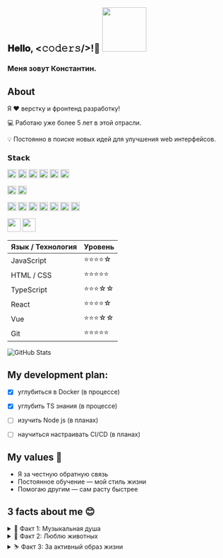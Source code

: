 ##  𝐇𝐞𝐥𝐥𝐨, <𝚌𝚘𝚍𝚎𝚛𝚜/>!👋 <img src="https://media.giphy.com/media/26tn33aiTi1jkl6H6/giphy.gif" width="100"/>

### Меня зовут Константин.

## About
Я ❤️ верстку и фронтенд разработку!

💻 Работаю уже более 5 лет в этой отрасли.

💡 Постоянно в поиске новых идей для улучшения web интерфейсов.

### 𝗦𝘁𝗮𝗰𝗸

<img src="https://camo.githubusercontent.com/8e19f4b3092aafb4b873b0df8ce4beb898a0b267630961a392b2134affe0edef/68747470733a2f2f696d672e736869656c64732e696f2f62616467652f2d48544d4c352d2532334534344432373f7374796c653d666c61742d737175617265266c6f676f3d68746d6c35266c6f676f436f6c6f723d666666666666" alt="" height="20" width="auto" /> <img src="https://camo.githubusercontent.com/8cdedc6c3d0c6fade754f8114316c1bcb2361e1011a505309324f5ae4e703a7e/68747470733a2f2f696d672e736869656c64732e696f2f62616467652f2d435353332d2532333135373242363f7374796c653d666c61742d737175617265266c6f676f3d63737333" alt="" height="20" width="auto" /> <img src="https://camo.githubusercontent.com/8b9d11292db821387d2bd7c906565f575fd483d3a216c879e71a6b3f25db001b/68747470733a2f2f696d672e736869656c64732e696f2f62616467652f2d4a6176615363726970742d2532334637444631433f7374796c653d666c61742d737175617265266c6f676f3d6a617661736372697074266c6f676f436f6c6f723d303030303030266c6162656c436f6c6f723d25323346374446314326636f6c6f723d253233464643453541" alt="" height="20" width="auto" />
<img src="https://camo.githubusercontent.com/bd23728a12155fbd3a26349b45fc8ed5342d104428f9861d1faebc247a476cb0/68747470733a2f2f696d672e736869656c64732e696f2f62616467652f2d547970655363726970742d3030374143433f7374796c653d666c61742d737175617265266c6f676f3d74797065736372697074266c6f676f436f6c6f723d7768697465" height="20" width="auto" />
<img src="https://camo.githubusercontent.com/403c2de3972ae900f5c04588445da55d318e05a9b2a53536a8de1aa50dbff043/68747470733a2f2f696d672e736869656c64732e696f2f62616467652f2d5675652e6a732d2532333263336535303f7374796c653d666c61742d737175617265266c6f676f3d767565646f746a73" alt="" height="20" width="auto" />
<img src="https://camo.githubusercontent.com/2b372066acd3d711539b1c98639bc667f81d6afff56cffc3b7be30b84c55d559/68747470733a2f2f696d672e736869656c64732e696f2f62616467652f2d52656163742e6a732d2532333238324333343f7374796c653d666c61742d737175617265266c6f676f3d7265616374" alt="" height="20" width="auto" />

<img src="https://camo.githubusercontent.com/82c69a1934d7840ec9dfa61c6f4979335d2d8e80bec4e4a73a95232280c07f3e/68747470733a2f2f696d672e736869656c64732e696f2f62616467652f2d536173732d2532334343363639393f7374796c653d666c61742d737175617265266c6f676f3d73617373266c6f676f436f6c6f723d666666666666" alt="" height="20" width="auto" /> <img src="https://camo.githubusercontent.com/600f7c68931789d2b7ead87ef7b662ca162dc73b29211fe5dadf8937f30384b8/68747470733a2f2f696d672e736869656c64732e696f2f62616467652f2d5461696c77696e644353532d2532333161323032633f7374796c653d666c61742d737175617265266c6f676f3d7461696c77696e642d637373" alt="" height="20" width="auto" />

<img src="https://camo.githubusercontent.com/784d55e02eeccd6c779bd5b744a30939096f87f09d0219a5cc0d0bc6ddc28e47/68747470733a2f2f696d672e736869656c64732e696f2f62616467652f2d5765627061636b2d2532333243334134323f7374796c653d666c61742d737175617265266c6f676f3d7765627061636b" alt="" height="20" width="auto" /> <img src="https://camo.githubusercontent.com/06ac3fd76d1d800c1676de441a8f5947e1fa35b64d4e96a1e35294f7841597a8/68747470733a2f2f696d672e736869656c64732e696f2f62616467652f2d566974652d2532333634364346463f7374796c653d666c61742d737175617265266c6f676f3d76697465266c6f676f436f6c6f723d666666666666" alt="" height="20" width="auto" />
<img src="https://camo.githubusercontent.com/c327b285b82f919ca31e8d1b30400afa3ba20646f54827e891718a323f469b4b/68747470733a2f2f696d672e736869656c64732e696f2f62616467652f2d45534c696e742d2532333442333243333f7374796c653d666c61742d737175617265266c6f676f3d65736c696e74" alt="" height="20" width="auto" /> <img src="https://camo.githubusercontent.com/1abc8031d44c921d75a3a5d1088e125ccd41e18d93901202e8f41a0f0947687a/68747470733a2f2f696d672e736869656c64732e696f2f62616467652f2d50726574746965722d2532334637423933453f7374796c653d666c61742d737175617265266c6f676f3d7072657474696572266c6f676f436f6c6f723d666666666666" alt="" height="20" width="auto" /> <img src="https://camo.githubusercontent.com/d380552ff1399b0f2cc8692ced0c5a3a7366991402190821da64b71778dfc3dd/68747470733a2f2f696d672e736869656c64732e696f2f62616467652f2d4769742d2532334630353033323f7374796c653d666c61742d737175617265266c6f676f3d676974266c6f676f436f6c6f723d253233666666666666" alt="" height="20" width="auto" /> <img src="https://camo.githubusercontent.com/d2cd977b531091c90e9b71bcdbdf024e3e30f29364825eea4d0cdd13463b783c/68747470733a2f2f696d672e736869656c64732e696f2f62616467652f2d4769744c61622d4643413132313f7374796c653d666c61742d737175617265266c6f676f3d6769746c6162" alt="" height="20" width="auto" /> <img src="https://camo.githubusercontent.com/91031ca15414cacbe485cfff58c9962db068a04ae8c7d6f18b4f77e60827c292/68747470733a2f2f696d672e736869656c64732e696f2f62616467652f2d5653436f64652d2532333030374143433f7374796c653d666c61742d737175617265266c6f676f3d76697375616c2d73747564696f2d636f6465" alt="" height="20" width="auto" />

<img src="https://github.com/user-attachments/assets/ca3434ab-ff25-4567-ab5d-6e2fc50eb6d1" alt="" height="30" width="auto" /> <img src="https://github.com/user-attachments/assets/57429849-526f-4cd5-9783-469d9f5a253c" alt="" height="30" width="auto" /> 

| Язык / Технология | Уровень         |
|-------------------|-----------------|
| JavaScript        | ⭐⭐⭐⭐☆           |
| HTML / CSS        | ⭐⭐⭐⭐⭐           |
| TypeScript           | ⭐⭐⭐☆☆           |
| React               | ⭐⭐⭐⭐☆           | 
| Vue               | ⭐⭐⭐☆☆           | 
| Git               | ⭐⭐⭐⭐⭐           | 

![GitHub Stats](https://github-readme-stats.vercel.app/api?username=CheKonstantin&show_icons=true&theme=radical)


## My development plan:
- [x] углубиться в Docker (в процессе)
- [x] углубить TS знания (в процессе)
- [ ] изучить Node js (в планах)
- [ ] научиться настраивать CI/CD (в планах)


## My values 🧭
  -  Я за честную обратную связь 
  -  Постоянное обучение — мой стиль жизни
  -  Помогаю другим — сам расту быстрее
       
## 3 facts about me 😊

<details>
  <summary>🎸 Факт 1: Музыкальная душа</summary>

  ***

  У меня есть четыре гитары: классическая, акустическая, электроакустическая и маленькая, но бодрая укулеле. Я самостоятельно освоил игру на этом прекрасном инструменте и теперь делюсь своими знаниями с другими — в свободное время преподаю игру на гитаре. Музыка для меня — способ расслабиться, вдохновиться и вдохновить других.
</details>

<details>
  <summary>🐶 Факт 2: Люблю животных</summary>

  ***

  Я обожаю животных, особенно собак. Дома у меня живёт умница по кличке Хани — она знает более 10 команд! Мне нравится заниматься её дрессировкой, даже несмотря на то, что это требует терпения и усидчивости. Хани — настоящий член семьи, и общение с ней приносит мне огромное удовольствие.
</details>

<details>
  <summary>⛷️ Факт 3: За активный образ жизни</summary>

  ***

  Предпочитаю активный отдых и движение. Особенно люблю кататься на лыжах и коньках, устраивать велопрогулки и выбираться в горы. Также регулярно посещаю спортзал, чтобы поддерживать форму и энергию. На работе с энтузиазмом участвую в развитии корпоративной культуры и стараюсь быть драйвером командного духа.
</details>









